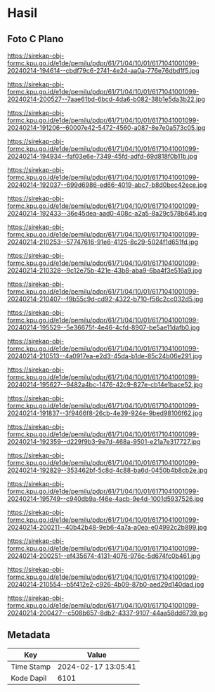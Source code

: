 # Hasil

## Foto C Plano

https://sirekap-obj-formc.kpu.go.id/e1de/pemilu/pdpr/61/71/04/10/01/6171041001099-20240214-194614--cbdf79c6-2741-4e24-aa0a-776e76dbd1f5.jpg

https://sirekap-obj-formc.kpu.go.id/e1de/pemilu/pdpr/61/71/04/10/01/6171041001099-20240214-200527--7aae61bd-6bcd-4da6-b082-38b1e5da3b22.jpg

https://sirekap-obj-formc.kpu.go.id/e1de/pemilu/pdpr/61/71/04/10/01/6171041001099-20240214-191206--60007e42-5472-4560-a087-8e7e0a573c05.jpg

https://sirekap-obj-formc.kpu.go.id/e1de/pemilu/pdpr/61/71/04/10/01/6171041001099-20240214-194934--faf03e6e-7349-45fd-adfd-69d818f0b11b.jpg

https://sirekap-obj-formc.kpu.go.id/e1de/pemilu/pdpr/61/71/04/10/01/6171041001099-20240214-192037--699d6986-ed66-4019-abc7-b8d0bec42ece.jpg

https://sirekap-obj-formc.kpu.go.id/e1de/pemilu/pdpr/61/71/04/10/01/6171041001099-20240214-192433--36e45dea-aad0-408c-a2a5-8a29c578b645.jpg

https://sirekap-obj-formc.kpu.go.id/e1de/pemilu/pdpr/61/71/04/10/01/6171041001099-20240214-210253--57747616-91e6-4125-8c29-5024f1d651fd.jpg

https://sirekap-obj-formc.kpu.go.id/e1de/pemilu/pdpr/61/71/04/10/01/6171041001099-20240214-210328--9c12e75b-421e-43b8-aba9-6ba4f3e516a9.jpg

https://sirekap-obj-formc.kpu.go.id/e1de/pemilu/pdpr/61/71/04/10/01/6171041001099-20240214-210407--f9b55c9d-cd92-4322-b710-f56c2cc032d5.jpg

https://sirekap-obj-formc.kpu.go.id/e1de/pemilu/pdpr/61/71/04/10/01/6171041001099-20240214-195529--5e36675f-4e46-4cfd-8907-be5ae11dafb0.jpg

https://sirekap-obj-formc.kpu.go.id/e1de/pemilu/pdpr/61/71/04/10/01/6171041001099-20240214-210513--4a0917ea-e2d3-45da-b1de-85c24b06e291.jpg

https://sirekap-obj-formc.kpu.go.id/e1de/pemilu/pdpr/61/71/04/10/01/6171041001099-20240214-195627--9482a4bc-1476-42c9-827e-cb14e1bace52.jpg

https://sirekap-obj-formc.kpu.go.id/e1de/pemilu/pdpr/61/71/04/10/01/6171041001099-20240214-191837--3f9466f8-26cb-4e39-924e-9bed98106f62.jpg

https://sirekap-obj-formc.kpu.go.id/e1de/pemilu/pdpr/61/71/04/10/01/6171041001099-20240214-192359--d229f9b3-9e7d-468a-9501-e21a7e317727.jpg

https://sirekap-obj-formc.kpu.go.id/e1de/pemilu/pdpr/61/71/04/10/01/6171041001099-20240214-192829--353462bf-5c8d-4c88-ba6d-0450b4b8cb2e.jpg

https://sirekap-obj-formc.kpu.go.id/e1de/pemilu/pdpr/61/71/04/10/01/6171041001099-20240214-195749--c940db9a-f46e-4acb-9e4d-1001d5937526.jpg

https://sirekap-obj-formc.kpu.go.id/e1de/pemilu/pdpr/61/71/04/10/01/6171041001099-20240214-200211--40b42b48-9eb6-4a7a-a0ea-e04992c2b899.jpg

https://sirekap-obj-formc.kpu.go.id/e1de/pemilu/pdpr/61/71/04/10/01/6171041001099-20240214-200251--ef435674-4131-4076-976c-5d674fc0b461.jpg

https://sirekap-obj-formc.kpu.go.id/e1de/pemilu/pdpr/61/71/04/10/01/6171041001099-20240214-210554--b5f412e2-c926-4b09-87b0-aed29d140dad.jpg

https://sirekap-obj-formc.kpu.go.id/e1de/pemilu/pdpr/61/71/04/10/01/6171041001099-20240214-200427--c508b657-8db2-4337-9107-44aa58dd6739.jpg


## Metadata

| Key        | Value               |
| ---------- | ------------------- |
| Time Stamp | 2024-02-17 13:05:41 |
| Kode Dapil | 6101                |



